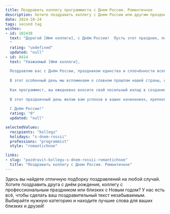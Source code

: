 ```yaml
---
title: Поздравить коллегу программиста с Днем России. Романтичное
description: Хотите поздравить коллегу с Днем России или другим праздником? Наш ИИ создаст незабываемое поздравление, а вы обязательно выделитесь среди других.  
date: 2024-10-24
tags: second tag
wishes:
- id: 102438
  text: "Дорогой [Имя коллеги], с Днём России!  Пусть этот праздник, полный света и гордости за нашу страну, наполнит твоё сердце тёплом и вдохновением, как лучшие строки прекрасного кода.  Пусть твоя жизнь будет такой же прекрасной и гармоничной, как элегантный и безупречный алгоритм, а каждый новый день приносит радость и новые творческие победы.  С праздником!
  "
  rating: "undefined"
  updated: "null"
- id: 8414
  text: "Уважаемый [Имя коллеги],
  
  Поздравляю вас с Днём России, праздником единства и сплочённости всего нашего народа!
  
  В этот особенный день мы вспоминаем о славном прошлом нашей страны, о великих победах и свершениях наших предков.
  
  Как программист, вы ежедневно вносите свой посильный вклад в создание цифрового будущего России. Ваши знания и умения помогают развиваться отечественным технологиям и повышают благополучие каждого из нас.
  
  В этот праздничный день желаю вам успехов в ваших начинаниях, крепкого здоровья, семейного счастья и всех благ. Пусть каждый день будет наполнен смыслом и гордостью за свою профессию и свою страну.
  
  С Днём России!"
  rating: "0"
  updated: "null"

selectedValues:
  recipients: "kollegu"
  holidays: "s-dnem-rossii"
  professions: "programmist"
  style: "romantichnoe"

links:
- slug: "pozdravit-kollegu-s-dnem-rossii-romantichnoe"
  title: "Поздравить коллегу с Днем России. Романтичное"
---
```


Здесь вы найдете отличную подборку поздравлений на любой случай. 
Хотите поздравить друга с днём рождения, коллегу с профессиональным праздником или близких с Новым годом? У нас есть всё, чтобы сделать ваш поздравительный текст незабываемым. Выбирайте нужную категорию и находите лучшие слова для ваших близких и друзей!
